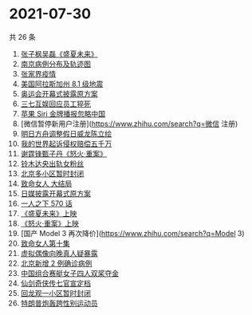 # 2021-07-30

共 26 条

<!-- BEGIN -->
<!-- 最后更新时间 Fri Jul 30 2021 23:14:20 GMT+0800 (China Standard Time) -->

1. [张子枫吴磊《盛夏未来》](https://www.zhihu.com/search?q=盛夏未来)
1. [南京病例分布及轨迹图](https://www.zhihu.com/search?q=南京疫情)
1. [张家界疫情](https://www.zhihu.com/search?q=张家界)
1. [美国阿拉斯加州 8.1 级地震](https://www.zhihu.com/search?q=美国地震)
1. [奥运会开幕式披露原方案](https://www.zhihu.com/search?q=任天堂)
1. [三七互娱回应员工猝死](https://www.zhihu.com/search?q=三七互娱)
1. [苹果 Siri 金牌播报忽略中国](https://www.zhihu.com/search?q=Siri)
1. [微信暂停新用户注册](https://www.zhihu.com/search?q=微信 注册)
1. [明日方舟调整假日威龙陈立绘](https://www.zhihu.com/search?q=明日方舟)
1. [我的世界起诉侵权赔偿五千万](https://www.zhihu.com/search?q=我的世界)
1. [谢霆锋甄子丹《怒火·重案》](https://www.zhihu.com/search?q=怒火重案)
1. [铃木达央出轨女粉丝](https://www.zhihu.com/search?q=铃木达央)
1. [北京多小区暂时封闭](https://www.zhihu.com/search?q=北京疫情)
1. [致命女人 大结局](https://www.zhihu.com/search?q=致命女人)
1. [日媒披露开幕式原方案](https://www.zhihu.com/search?q=奥运会开幕式)
1. [一人之下 570 话](https://www.zhihu.com/search?q=一人之下)
1. [《盛夏未来》上映](https://www.zhihu.com/search?q=盛夏未来)
1. [《怒火·重案》上映](https://www.zhihu.com/search?q=怒火重案)
1. [国产 Model 3 再次降价](https://www.zhihu.com/search?q=Model 3)
1. [致命女人第十集](https://www.zhihu.com/search?q=致命女人)
1. [虚拟偶像向晚真人疑暴露](https://www.zhihu.com/search?q=A-Soul)
1. [北京新增 2 例确诊病例](https://www.zhihu.com/search?q=北京疫情)
1. [中国组合赛艇女子四人双桨夺金](https://www.zhihu.com/search?q=赛艇)
1. [仙剑奇侠传七官宣定档](https://www.zhihu.com/search?q=仙剑奇侠传七)
1. [回龙观一小区暂时封闭](https://www.zhihu.com/search?q=北京疫情)
1. [特朗普炮轰跨性别运动员](https://www.zhihu.com/search?q=跨性别运动员)

<!-- END -->

